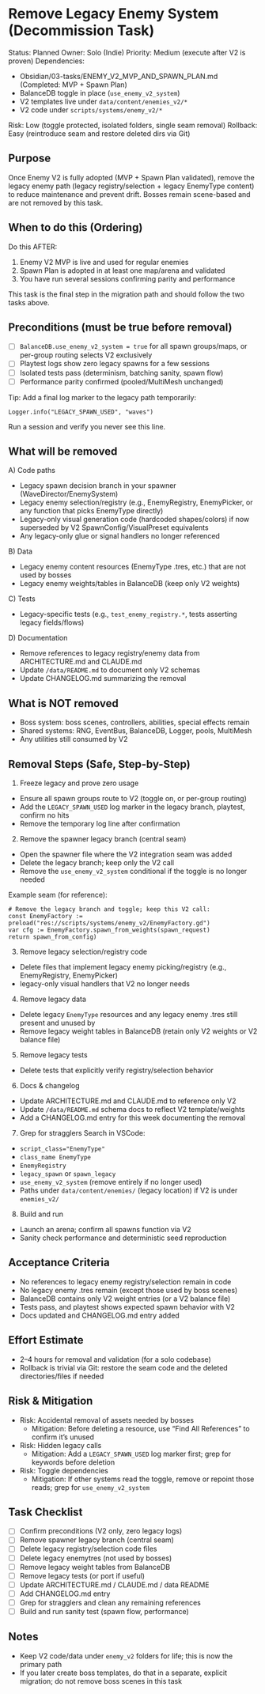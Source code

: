 # Remove Legacy Enemy System (Decommission Task)

Status: Planned
Owner: Solo (Indie)
Priority: Medium (execute after V2 is proven)
Dependencies:
- Obsidian/03-tasks/ENEMY_V2_MVP_AND_SPAWN_PLAN.md (Completed: MVP + Spawn Plan)
- BalanceDB toggle in place (`use_enemy_v2_system`)
- V2 templates live under `data/content/enemies_v2/*`
- V2 code under `scripts/systems/enemy_v2/*`

Risk: Low (toggle protected, isolated folders, single seam removal)
Rollback: Easy (reintroduce seam and restore deleted dirs via Git)

## Purpose

Once Enemy V2 is fully adopted (MVP + Spawn Plan validated), remove the legacy enemy path (legacy registry/selection + legacy EnemyType content) to reduce maintenance and prevent drift. Bosses remain scene-based and are not removed by this task.

## When to do this (Ordering)

Do this AFTER:
1) Enemy V2 MVP is live and used for regular enemies
2) Spawn Plan is adopted in at least one map/arena and validated
3) You have run several sessions confirming parity and performance

This task is the final step in the migration path and should follow the two tasks above.

## Preconditions (must be true before removal)

- [ ] `BalanceDB.use_enemy_v2_system = true` for all spawn groups/maps, or per-group routing selects V2 exclusively
- [ ] Playtest logs show zero legacy spawns for a few sessions
- [ ] Isolated tests pass (determinism, batching sanity, spawn flow)
- [ ] Performance parity confirmed (pooled/MultiMesh unchanged)

Tip: Add a final log marker to the legacy path temporarily:
```gdscript
Logger.info("LEGACY_SPAWN_USED", "waves")
```
Run a session and verify you never see this line.

## What will be removed

A) Code paths
- Legacy spawn decision branch in your spawner (WaveDirector/EnemySystem)
- Legacy enemy selection/registry (e.g., EnemyRegistry, EnemyPicker, or any function that picks EnemyType directly)
- Legacy-only visual generation code (hardcoded shapes/colors) if now superseded by V2 SpawnConfig/VisualPreset equivalents
- Any legacy-only glue or signal handlers no longer referenced

B) Data
- Legacy enemy content resources (EnemyType .tres, etc.) that are not used by bosses
- Legacy enemy weights/tables in BalanceDB (keep only V2 weights)

C) Tests
- Legacy-specific tests (e.g., `test_enemy_registry.*`, tests asserting legacy fields/flows)

D) Documentation
- Remove references to legacy registry/enemy data from ARCHITECTURE.md and CLAUDE.md
- Update `/data/README.md` to document only V2 schemas
- Update CHANGELOG.md summarizing the removal

## What is NOT removed

- Boss system: boss scenes, controllers, abilities, special effects remain
- Shared systems: RNG, EventBus, BalanceDB, Logger, pools, MultiMesh
- Any utilities still consumed by V2

## Removal Steps (Safe, Step-by-Step)

1) Freeze legacy and prove zero usage
- Ensure all spawn groups route to V2 (toggle on, or per-group routing)
- Add the `LEGACY_SPAWN_USED` log marker in the legacy branch, playtest, confirm no hits
- Remove the temporary log line after confirmation

2) Remove the spawner legacy branch (central seam)
- Open the spawner file where the V2 integration seam was added
- Delete the legacy branch; keep only the V2 call
- Remove the `use_enemy_v2_system` conditional if the toggle is no longer needed

Example seam (for reference):
```gdscript
# Remove the legacy branch and toggle; keep this V2 call:
const EnemyFactory := preload("res://scripts/systems/enemy_v2/EnemyFactory.gd")
var cfg := EnemyFactory.spawn_from_weights(spawn_request)
return spawn_from_config)
```

3) Remove legacy selection/registry code
- Delete files that implement legacy enemy picking/registry (e.g., EnemyRegistry, EnemyPicker)
- legacy-only visual handlers that V2 no longer needs

4) Remove legacy data
- Delete legacy `EnemyType` resources and any legacy enemy .tres still present and unused by
- Remove legacy weight tables in BalanceDB (retain only V2 weights or V2 balance file)

5) Remove legacy tests
- Delete tests that explicitly verify registry/selection behavior

6) Docs & changelog
- Update ARCHITECTURE.md and CLAUDE.md to reference only V2
- Update `/data/README.md` schema docs to reflect V2 template/weights
- Add a CHANGELOG.md entry for this week documenting the removal

7) Grep for stragglers
Search in VSCode:
- `script_class="EnemyType"`
- `class_name EnemyType`
- `EnemyRegistry`
- `legacy_spawn` or `spawn_legacy`
- `use_enemy_v2_system` (remove entirely if no longer used)
- Paths under `data/content/enemies/` (legacy location) if V2 is under `enemies_v2/`

8) Build and run
- Launch an arena; confirm all spawns function via V2
- Sanity check performance and deterministic seed reproduction

## Acceptance Criteria

- No references to legacy enemy registry/selection remain in code
- No legacy enemy .tres remain (except those used by boss scenes)
- BalanceDB contains only V2 weight entries (or a V2 balance file)
- Tests pass, and playtest shows expected spawn behavior with V2
- Docs updated and CHANGELOG.md entry added

## Effort Estimate

- 2–4 hours for removal and validation (for a solo codebase)
- Rollback is trivial via Git: restore the seam code and the deleted directories/files if needed

## Risk & Mitigation

- Risk: Accidental removal of assets needed by bosses
  - Mitigation: Before deleting a resource, use “Find All References” to confirm it’s unused
- Risk: Hidden legacy calls
  - Mitigation: Add a `LEGACY_SPAWN_USED` log marker first; grep for keywords before deletion
- Risk: Toggle dependencies
  - Mitigation: If other systems read the toggle, remove or repoint those reads; grep for `use_enemy_v2_system`

## Task Checklist

- [ ] Confirm preconditions (V2 only, zero legacy logs)
- [ ] Remove spawner legacy branch (central seam)
- [ ] Delete legacy registry/selection code files
- [ ] Delete legacy enemytres (not used by bosses)
- [ ] Remove legacy weight tables from BalanceDB
- [ ] Remove legacy tests (or port if useful)
- [ ] Update ARCHITECTURE.md / CLAUDE.md / data README
- [ ] Add CHANGELOG.md entry
- [ ] Grep for stragglers and clean any remaining references
- [ ] Build and run sanity test (spawn flow, performance)

## Notes

- Keep V2 code/data under `enemy_v2` folders for life; this is now the primary path
- If you later create boss templates, do that in a separate, explicit migration; do not remove boss scenes in this task
